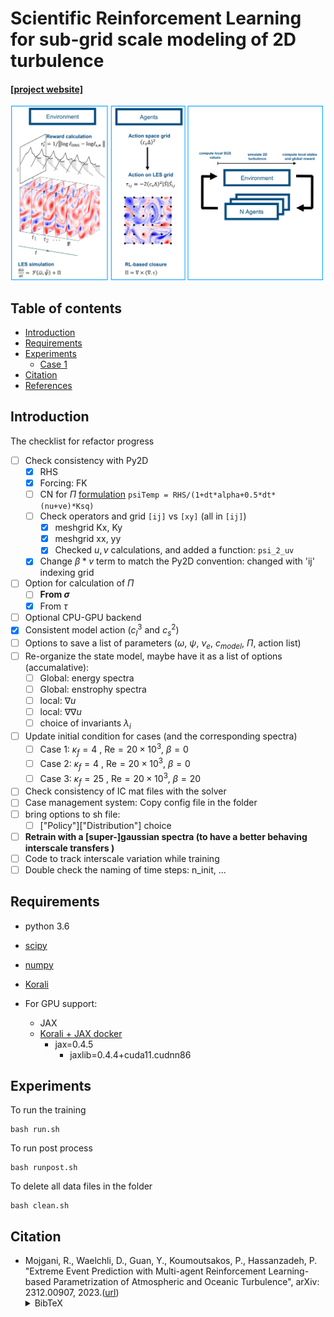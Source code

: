 # Scientific Reinforcement Learning for sub-grid scale modeling of 2D turbulence

#### [[project website]](https://github.com/rmojgani/)
<img src="docs/MARL.png" width="500">

## Table of contents
* [Introduction](#Introduction)
* [Requirements](#Requirements)
* [Experiments](#Experiments)
    * [Case 1](#Case-1)
* [Citation](#Citation)
* [References](#References)

## Introduction
<!-- An abstract length introduction 
	to the project -->
The checklist for refactor progress
- [ ] Check consistency with Py2D
  - [x] RHS
  - [x] Forcing: FK
  - [ ] CN for $`\Pi`$ [formulation](https://github.com/envfluids/py2d/issues/61)  ```psiTemp = RHS/(1+dt*alpha+0.5*dt*(nu+ve)*Ksq)```
  - [ ] Check operators and grid `[ij]` vs `[xy]` (all in `[ij]`)
    - [x] meshgrid Kx, Ky
    - [x] meshgrid xx, yy
    - [x] Checked $`u,v`$ calculations, and added a function: `psi_2_uv`
  - [x] Change $`\beta*v`$ term to match the Py2D convention: changed with 'ij' indexing grid
- [ ] Option for calculation of $`\Pi`$
  - [ ] **From $`\sigma`$**
  - [x] From $`\tau`$ 
- [ ] Optional CPU-GPU backend
- [x] Consistent model action ($`c_l^3`$ and $`c_s^2`$)
- [ ] Options to save a list of parameters ($`\omega`$, $`\psi`$, $`\nu_e`$, $`c_{model}`$, $`\Pi`$, action list)
- [ ] Re-organize the state model, maybe have it as a list of options (accumalative):
  - [ ] Global: energy spectra
  - [ ] Global: enstrophy spectra
  - [ ] local: $`\nabla u`$
  - [ ] local: $`\nabla \nabla u`$
  - [ ] choice of invariants $`\lambda_i`$
- [ ] Update initial condition for cases (and the corresponding spectra)
  - [ ] Case 1: $`\kappa_f=4`$ , Re$`=20\times10^3`$, $`\beta=0`$
  - [ ] Case 2: $`\kappa_f=4`$ , Re$`=20\times10^3`$, $`\beta=0`$
  - [ ] Case 3: $`\kappa_f=25`$ , Re$`=20\times10^3`$, $`\beta=20`$
- [ ] Check consistency of IC mat files  with the solver
- [ ] Case management system: Copy config file in the folder
- [ ] bring options to sh file: 
  - [ ] ["Policy"]["Distribution"] choice 
- [ ] **Retrain with a [super-]gaussian spectra (to have a better behaving interscale transfers )**
- [ ] Code to track interscale variation while training 
- [ ] Double check the naming of time steps: n_init, ...  

## Requirements
<!-- These are examples,
	add or remove as appropriate -->

- python 3.6
- [scipy](https://pypi.org/project/scipy/)
- [numpy](https://pypi.org/project/numpy/)
- [Korali](https://www.cse-lab.ethz.ch/korali/)

- For GPU support:
	- JAX
	- [Korali + JAX docker](https://hub.docker.com/repository/docker/rmojgani/koraligpu/general)
		- jax=0.4.5
	        - jaxlib=0.4.4+cuda11.cudnn86



## Experiments

To run the training
```
bash run.sh
```

To run post process
```
bash runpost.sh
```

To delete all data files in the folder
```
bash clean.sh
```

## Citation
- Mojgani, R., Waelchli, D., Guan, Y., Koumoutsakos, P., Hassanzadeh, P.  "Extreme Event Prediction with Multi-agent Reinforcement Learning-based Parametrization of Atmospheric and Oceanic Turbulence", arXiv: 2312.00907, 2023.([url](https://arxiv.org/abs/2312.00907))<details><summary>BibTeX</summary><pre>
@article{Mojgani_arxiv_2023,
      title={Extreme Event Prediction with Multi-agent Reinforcement Learning-based Parametrization of Atmospheric and Oceanic Turbulence}, 
      author={Rambod Mojgani and Daniel Waelchli and Yifei Guan and Petros Koumoutsakos and Pedram Hassanzadeh},
      year={2023},
      eprint={2312.00907},
      archivePrefix={arXiv},
}</pre></details>
